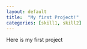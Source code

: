 ```yaml
---
layout: default
title:  "My first Project!"
categories: [skill1, skill2]
---
```


Here is my first project